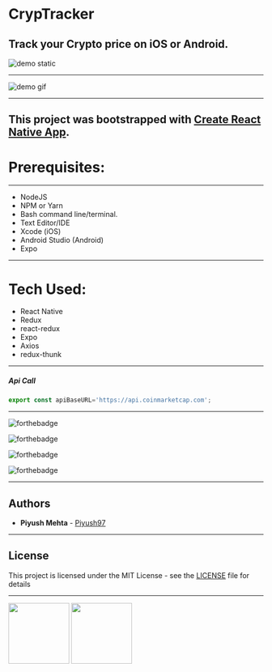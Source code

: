 # CrypTracker
## Track your Crypto price on iOS or Android.

![demo static](https://i.imgur.com/tQqHo2f.png)

_________

![demo gif](https://media.giphy.com/media/l1J9LnCuza1P17wIw/giphy.gif)

____________
This project was bootstrapped with [Create React Native App](https://github.com/react-community/create-react-native-app).
----------
# Prerequisites:
---------


* NodeJS
* NPM or Yarn
* Bash command line/terminal.
* Text Editor/IDE
* Xcode (iOS) 
* Android Studio (Android)
* Expo

---------

# Tech Used:
* React Native
* Redux
* react-redux
* Expo
* Axios
* redux-thunk

-----
##### Api Call

```javascript
export const apiBaseURL='https://api.coinmarketcap.com';
````

---------

![forthebadge](https://forthebadge.com/images/badges/built-with-love.svg)

![forthebadge](https://forthebadge.com/images/badges/60-percent-of-the-time-works-every-time.svg)

![forthebadge](https://forthebadge.com/images/badges/makes-people-smile.svg)

![forthebadge](https://forthebadge.com/images/badges/you-didnt-ask-for-this.svg)

------
## Authors

* **Piyush Mehta** - [Piyush97](https://github.com/piyush97)

--------
## License

This project is licensed under the MIT License - see the [LICENSE](https://github.com/piyush97/CrypTrack/blob/master/LICENSE) file for details

--------



<img src="http://www.youroam.com/wp-content/uploads/2014/02/App-Store-Badge-Coming-Soon1.png" style="width:120px"/>
<img src="https://s3.amazonaws.com/static.clcebooks.com/_CLCeBooks/images/sections/playstore-soon.png" style="width:120px"/>
